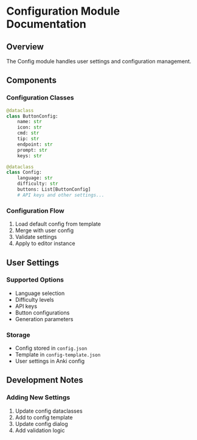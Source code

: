 # Configuration Module Documentation

## Overview

The Config module handles user settings and configuration management.

## Components

### Configuration Classes
```python
@dataclass
class ButtonConfig:
    name: str
    icon: str
    cmd: str
    tip: str
    endpoint: str
    prompt: str
    keys: str

@dataclass
class Config:
    language: str
    difficulty: str
    buttons: List[ButtonConfig]
    # API keys and other settings...
```

### Configuration Flow
1. Load default config from template
2. Merge with user config
3. Validate settings
4. Apply to editor instance

## User Settings

### Supported Options
- Language selection
- Difficulty levels
- API keys
- Button configurations
- Generation parameters

### Storage
- Config stored in `config.json`
- Template in `config-template.json`
- User settings in Anki config

## Development Notes

### Adding New Settings
1. Update config dataclasses
2. Add to config template
3. Update config dialog
4. Add validation logic 